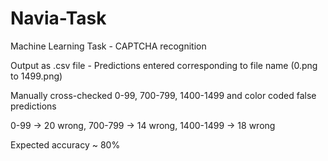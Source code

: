 # Navia-Task
Machine Learning Task - CAPTCHA recognition

Output as .csv file - Predictions entered corresponding to file name (0.png to 1499.png)

Manually cross-checked 0-99, 700-799, 1400-1499 and color coded false predictions

0-99 -> 20 wrong, 700-799 -> 14 wrong, 1400-1499 -> 18 wrong

Expected accuracy ~ 80%
